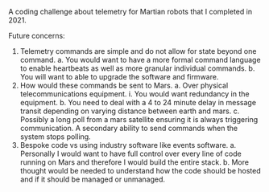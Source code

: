 A coding challenge about telemetry for Martian robots that I completed in 2021.

Future concerns:
1. Telemetry commands are simple and do not allow for state beyond one command.
   a. You would want to have a more formal command language to enable heartbeats as well as more granular individual commands.
  b. You will want to able to upgrade the software and firmware.
3. How would these commands be sent to Mars.
  a. Over physical telecommunications equipment.
    i. You would want redundancy in the equipment.
  b. You need to deal with a 4 to 24 minute delay in message transit depending on varying distance between earth and mars.
  c. Possibly a long poll from a mars satellite ensuring it is always triggering communication. A secondary ability to send commands when the system stops polling.
4. Bespoke code vs using industry software like events software.
  a. Personally I would want to have full control over every line of code running on Mars and therefore I would build the entire stack.
  b. More thought would be needed to understand how the code should be hosted and if it should be managed or unmanaged.

